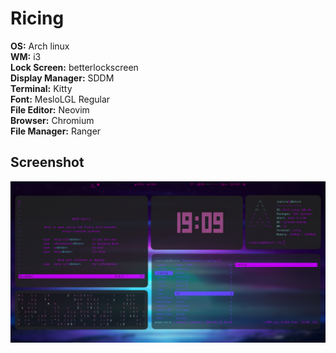 # Ricing
**OS:** Arch linux   
**WM:** i3  
**Lock Screen:** betterlockscreen  
**Display Manager:** SDDM               
**Terminal:** Kitty  
**Font:** MesloLGL Regular  
**File Editor:** Neovim  
**Browser:** Chromium  
**File Manager:** Ranger

## Screenshot
![Image of Yaktocat](https://raw.githubusercontent.com/vukilis/iNatureOS/main/rice%231.png)